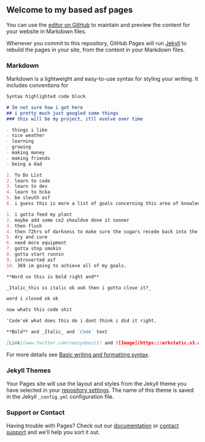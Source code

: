 ## Welcome to my based asf pages

You can use the [editor on GitHub](https://github.com/veazydoezit/veazy.github.io/edit/gh-pages/index.md) to maintain and preview the content for your website in Markdown files.

Whenever you commit to this repository, GitHub Pages will run [Jekyll](https://jekyllrb.com/) to rebuild the pages in your site, from the content in your Markdown files.

### Markdown

Markdown is a lightweight and easy-to-use syntax for styling your writing. It includes conventions for

```markdown
Syntax highlighted code block

# Im not sure how i got here
## i pretty much just googled some things
### this will be my project, itll evolve over time

- things i like
- nice weather
- learning
- growing
- making money
- making friends
- being a dad

1. To Do List
2. learn to code
3. learn to dev
4. learn to hcka
5. be sleuth asf
6. i guess this is more a list of goals concerning this area of knowledge

1. i gotta feed my plant 
2. maybe add some co2 shouldve done it sooner
3. then flush
4. then 72hrs of darkness to make sure the sugars recede back into the soil
5. dry and cure
6. need more equipment
7. gotta stop smokin
8. gotta start runnin
9. introverted asf
10. 369 im going to achieve all of my goals.

**Word so this is bold right and**

_Italic_this is italic ok ook then i gotta close it?_

word i closed ok ok

now whats this code shit

'Code'ok what does this do i dont think i did it right.

**Bold** and _Italic_ and `Code` text

[Link](www.twitter.com/veazydoezit) and ![Image](https://arkstatic.s3.ap-southeast-1.amazonaws.com/prod/nfts/0x32d98f8d6be14c0b4769811bd0ffef1a79648465/a3b57be2-9635-4978-bee1-938f96b9e17b)
```

For more details see [Basic writing and formatting syntax](https://docs.github.com/en/github/writing-on-github/getting-started-with-writing-and-formatting-on-github/basic-writing-and-formatting-syntax).

### Jekyll Themes

Your Pages site will use the layout and styles from the Jekyll theme you have selected in your [repository settings](https://github.com/veazydoezit/veazy.github.io/settings/pages). The name of this theme is saved in the Jekyll `_config.yml` configuration file.

### Support or Contact

Having trouble with Pages? Check out our [documentation](https://docs.github.com/categories/github-pages-basics/) or [contact support](https://support.github.com/contact) and we’ll help you sort it out.
